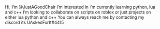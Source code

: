 Hi, I’m @JustAGoodChair
I’m interested in I’m currently learning python, lua and c++
I’m looking to collaborate on scripts on roblox or just projects on either lua python and c++
You can always reach me by contacting my discord its UAskedForIt#4415
